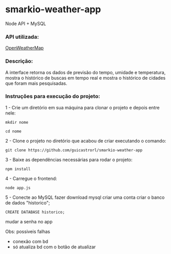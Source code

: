 # smarkio-weather-app

Node API + MySQL

### API utilizada:

[OpenWeatherMap](https://openweathermap.com)

### Descrição:

A interface retorna os dados de previsão do tempo, umidade e temperatura, mostra o histórico de buscas em tempo real e mostra o histórico de cidades que foram mais pesquisadas.

### Instruções para execução do projeto:

1 - Crie um diretório em sua máquina para clonar o projeto e depois entre nele:
```
mkdir nome
```
```
cd nome
```

2 - Clone o projeto no diretório que acabou de criar executando o comando:
```
git clone https://github.com/guicastrorl/smarkio-weather-app
```

3 - Baixe as dependências necessárias para rodar o projeto:
```
npm install
```

4 - Carregue o frontend:
```
node app.js
```

5 - Conecte ao MySQL
fazer download mysql
criar uma conta
criar o banco de dados "historico";
```
CREATE DATABASE historico;
```
mudar a senha no app

Obs: possiveis falhas
- conexão com bd
- só atualiza bd com o botão de atualizar
